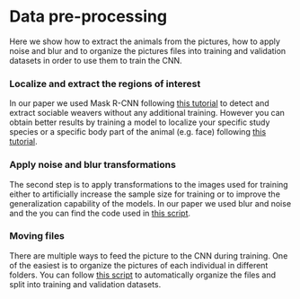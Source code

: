 # Data pre-processing

Here we show how to extract the animals from the pictures, how to apply noise and blur and to organize the pictures files into training and validation datasets in order to use them to train the CNN.

### Localize and extract the regions of interest

In our paper we used Mask R-CNN following [this tutorial]( https://www.learnopencv.com/deep-learning-based-object-detection-and-instance-segmentation-using-mask-r-cnn-in-opencv-python-c/) to detect and extract sociable weavers without any additional training. However you can obtain better results by training a model to localize your specific study species or a specific body part of the animal (e.g. face) following [this tutorial]( https://github.com/AndreCFerreira/Weaver_individualID/tree/master/Data_pre-processing/Training_model).

###  Apply noise and blur transformations

The second step is to apply transformations to the images used for training either to artificially increase the sample size for training or to improve the generalization capability of the models. In our paper we used blur and noise and the you can find the code used in [this script]( https://github.com/AndreCFerreira/Weaver_individualID/blob/master/Data_pre-processing/Blur_noise_transformation.ipynb).

### Moving files

There are multiple ways to feed the picture to the CNN during training. One of the easiest is to organize the pictures of each individual in different folders. You can follow [this script]( https://github.com/AndreCFerreira/Weaver_individualID/blob/master/Data_pre-processing/Train_validation_dataset.ipynb) to automatically organize the files and split into training and validation datasets. 
